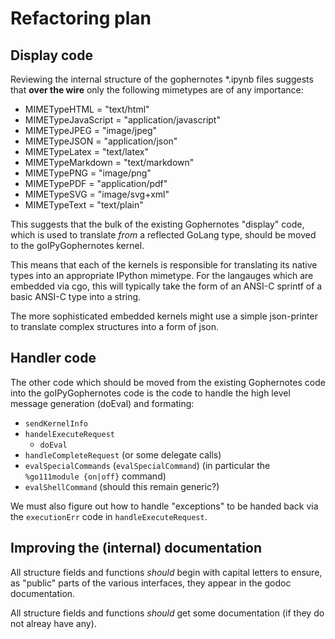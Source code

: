 <head><title>Refactoring Plan</title></head>

# Refactoring plan

## Display code

Reviewing the internal structure of the gophernotes *.ipynb files suggests 
that **over the wire** only the following mimetypes are of any importance: 

-	MIMETypeHTML       = "text/html"
-	MIMETypeJavaScript = "application/javascript"
-	MIMETypeJPEG       = "image/jpeg"
-	MIMETypeJSON       = "application/json"
-	MIMETypeLatex      = "text/latex"
-	MIMETypeMarkdown   = "text/markdown"
-	MIMETypePNG        = "image/png"
-	MIMETypePDF        = "application/pdf"
-	MIMETypeSVG        = "image/svg+xml"
-	MIMETypeText       = "text/plain"

This suggests that the bulk of the existing Gophernotes "display" code, 
which is used to translate *from* a reflected GoLang type, should be 
moved to the goIPyGophernotes kernel. 

This means that each of the kernels is responsible for translating its 
native types into an appropriate IPython mimetype. For the langauges which 
are embedded via cgo, this will typically take the form of an ANSI-C 
sprintf of a basic ANSI-C type into a string. 

The more sophisticated embedded kernels might use a simple json-printer to 
translate complex structures into a form of json. 

## Handler code

The other code which should be moved from the existing Gophernotes code 
into the goIPyGophernotes code is the code to handle the high level 
message generation (doEval) and formating:

- `sendKernelInfo`
- `handelExecuteRequest`
    - `doEval`
- `handleCompleteRequest` (or some delegate calls)
- `evalSpecialCommands` (`evalSpecialCommand`) (in particular the 
  `%go111module {on|off}` command) 
- `evalShellCommand` (should this remain generic?)

We must also figure out how to handle "exceptions" to be handed back via 
the `executionErr` code in `handleExecuteRequest`. 

## Improving the (internal) documentation

All structure fields and functions *should* begin with capital letters to 
ensure, as "public" parts of the various interfaces, they appear in the 
godoc documentation. 

All structure fields and functions *should* get some documentation (if 
they do not alreay have any). 

